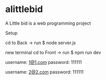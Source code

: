# alittlebid
A Little bid is a web programming project

Setup

cd to Back -> run $ node server.js

new terminal cd to Front -> run $ npm run dev

username: 1@1.com 
password: 111111

username: 2@2.com
password: 111111  
